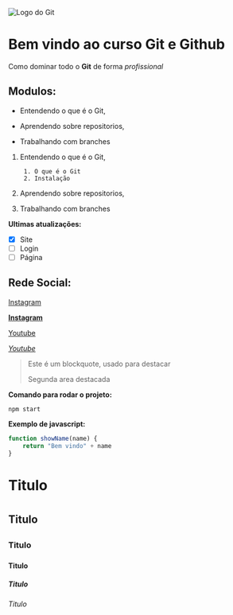 ![Logo do Git](https://sujeitoprogramador.com/wp-content/uploads/2021/04/gitimage.png)
# Bem vindo ao curso Git e Github
Como dominar todo o **Git** de forma _profissional_

## Modulos:
* Entendendo o que é o Git,

* Aprendendo sobre repositorios,

* Trabalhando com branches

1. Entendendo o que é o Git,

        1. O que é o Git
        2. Instalação

2. Aprendendo sobre repositorios,

3. Trabalhando com branches

**Ultimas atualizações:**
- [x] Site
- [ ] Login
- [ ] Página

## Rede Social:
[Instagram](https://instagram.com)

[**Instagram**](https://instagram.com)

[Youtube](https://youtube.com)

[_Youtube_](https://youtube.com)

>Este é um blockquote, usado para destacar
>
>Segunda area destacada

**Comando para rodar o projeto:**
```
npm start
```

**Exemplo de javascript:**
```js
function showName(name) {
    return "Bem vindo" + name
}
```

# Titulo <h1>
## Titulo <h2>
### Titulo <h3>
#### Titulo <h4>
##### Titulo <h5>
###### Titulo <h6>
